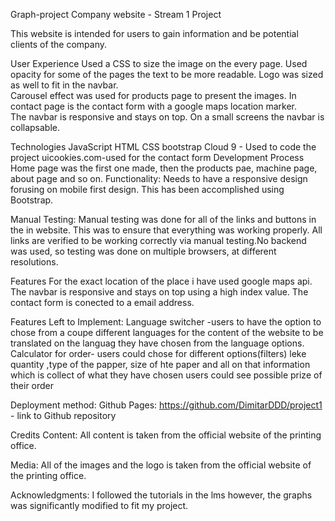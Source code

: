 Graph-project
Company website - Stream 1 Project

This website is intended for users  to gain information and be potential clients of the company.  

User Experience
Used a CSS to size  the image on the every page. Used opacity for some of the pages the text to be more readable. 
Logo was sized as well to fit in  the navbar.  
Carousel effect was used for products page to present the images. 
In contact page is the contact form with a google maps location marker.  
The navbar is responsive and stays on top. On a small screens the navbar is collapsable.

Technologies
JavaScript
HTML
CSS
bootstrap 
Cloud 9 - Used to code the project 
uicookies.com-used for the contact form
Development Process
Home page was the first one made, then the products pae, machine page, about page and so on.
Functionality:
Needs to have a responsive design forusing on mobile first design. This has been accomplished using Bootstrap.

Manual Testing:
Manual testing was done for all of the links and buttons in the  in website. This was to ensure that everything was working properly. All links are verified to be working correctly via manual testing.No backend was used, so testing was done on multiple browsers, at different resolutions.

Features 
For the exact location of the place i have used  google maps api.
The navbar is responsive and stays on top using a high index value. 
The contact form is conected to a email address.

Features Left to Implement: 
Language switcher -users to have the option to chose from a coupe different languages for the content of the website to be translated on the languag they have chosen from the language options. 
Calculator for order- users could chose for different options(filters) leke quantity ,type of the papper, size of hte paper and all on that information which is collect of what they have chosen users could see possible prize of their order

Deployment method: Github Pages:
https://github.com/DimitarDDD/project1 - link to Github repository

Credits
Content:
All content is taken from the official website of the printing office.

Media:
All of the images and the logo is taken from the official website of the printing office. 

Acknowledgments:
I followed the tutorials in the lms however, the graphs was significantly modified to fit my project.
